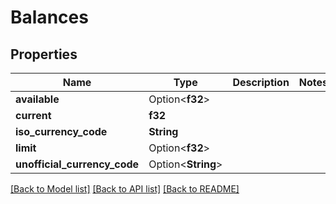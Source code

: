 # Balances

## Properties

Name | Type | Description | Notes
------------ | ------------- | ------------- | -------------
**available** | Option<**f32**> |  | 
**current** | **f32** |  | 
**iso_currency_code** | **String** |  | 
**limit** | Option<**f32**> |  | 
**unofficial_currency_code** | Option<**String**> |  | 

[[Back to Model list]](../README.md#documentation-for-models) [[Back to API list]](../README.md#documentation-for-api-endpoints) [[Back to README]](../README.md)


